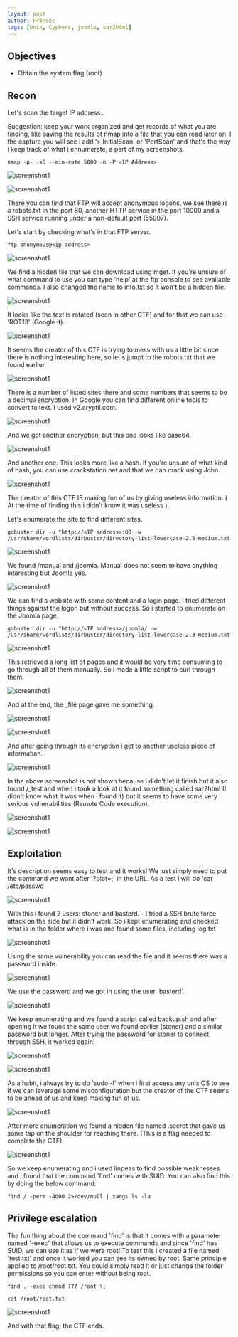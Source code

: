 ```yaml
---
layout: post
author: Fr4nSec
tags: [Unix, Cyphers, joomla, sar2html]
---
```


## Objectives

- Obtain the system flag (root)

## Recon

Let's scan the target IP address.. 

Suggestion: keep your work organized and get records of what you are finding, like saving the results of nmap into a file that you can read later on. I the capture you will see i add '> InitialScan' or 'PortScan' and that's the way i keep track of what i ennumerate, a part of my screenshots.

```
nmap -p- -sS --min-rate 5000 -n -P <IP Address>
```

![screenshot1](/images/Boiler/1.png)

![screenshot1](/images/Boiler/2.png)

There you can find that FTP will accept anonymous logons, we see there is a robots.txt in the port 80, another HTTP service in the port 10000 and a SSH service running under a non-default port (55007).

Let's start by checking what's in that FTP server.

```
ftp anonymous@<ip address>
```

![screenshot1](/images/Boiler/3.png)

We find a hidden file that we can download using mget. If you're unsure of what command to use you can type 'help' at the ftp console to see available commands. I also changed the name to info.txt so it won't be a hidden file.

![screenshot1](/images/Boiler/4.png)

It looks like the text is rotated (seen in other CTF) and for that we can use 'ROT13' (Google it).

![screenshot1](/images/Boiler/5.png)

It seems the creator of this CTF is trying to mess with us a little bit since there is nothing interesting here, so let's jumpt to the robots.txt that we found earlier.

![screenshot1](/images/Boiler/6.png)

There is a number of listed sites there and some numbers that seems to be a decimal encryption. In Google you can find different online tools to convert to text. I used v2.cryptii.com.

![screenshot1](/images/Boiler/7.png)

And we got another encryption, but this one looks like base64.

![screenshot1](/images/Boiler/8.png)

And another one. This looks more like a hash. If you're unsure of what kind of hash, you can use crackstation.net and that we can crack using John.

![screenshot1](/images/Boiler/9.png)

The creator of this CTF IS making fun of us by giving useless information. ( At the time of finding this i didn't know it was useless ).

Let's enumerate the site to find different sites.

```
gobuster dir -u "http://<IP address>:80 -w /usr/share/wordlists/dirbuster/directory-list-lowercase-2.3-medium.txt
```

![screenshot1](/images/Boiler/11.png)

We found /manual and /joomla. Manual does not seem to have anything interesting but Joomla yes.

![screenshot1](/images/Boiler/12.png)

We can find a website with some content and a login page. I tried different things against the logon but without success. So i started to enumerate on the Joomla page.

```
gobuster dir -u "http://<IP address>/joomla/ -w /usr/share/wordlists/dirbuster/directory-list-lowercase-2.3-medium.txt
```

![screenshot1](/images/Boiler/13.png)

This retrieved a long list of pages and it would be very time consuming to go through all of them manually. So i made a little script to curl through them.

![screenshot1](/images/Boiler/14.png)

And at the end, the _file page gave me something.

![screenshot1](/images/Boiler/15.png)

![screenshot1](/images/Boiler/16.png)

And after going through its encryption i get to another useless piece of information.

![screenshot1](/images/Boiler/17.png)

In the above screenshot is not shown because i didn't let it finish but it also found /_test and when i took a look at it found something called sar2html (I didn't know what it was when i found it) but it seems to have some very serious vulnerabilities (Remote Code execution).

![screenshot1](/images/Boiler/18.png)

![screenshot1](/images/Boiler/19.png)




## Exploitation

It's description seems easy to test and it works! We just simply need to put the command we want after '?plot=;' in the URL. As a test i will do 'cat /etc/passwd

![screenshot1](/images/Boiler/20.png)

With this i found 2 users: stoner and basterd. - I tried a SSH brute force attack on the side but it didn't work. So i kept enumerating and checked what is in the folder where i was and found some files, including log.txt

![screenshot1](/images/Boiler/21.png)

Using the same vulnerability you can read the file and it seems there was a password inside.

![screenshot1](/images/Boiler/22.png)

We use the password and we got in using the user 'basterd'.

![screenshot1](/images/Boiler/23.png)

We keep enumerating and we found a script called backup.sh and after opening it we found the same user we found earlier (stoner) and a similar password but longer. After trying the password for stoner to connect through SSH, it worked again!

![screenshot1](/images/Boiler/24.png)

![screenshot1](/images/Boiler/25.png)

As a habit, i always try to do 'sudo -l' when i first access any unix OS to see if we can leverage some misconfiguration but the creator of the CTF seems to be ahead of us and keep making fun of us.

![screenshot1](/images/Boiler/26.png)

After more enumeration we found a hidden file named .secret that gave us some tap on the shoulder for reaching there. (This is a flag needed to complete the CTF)

![screenshot1](/images/Boiler/27.png)

So we keep enumerating and i used linpeas to find possible weaknesses and i found that the command 'find' comes with SUID. You can also find this by doing the below command:

```
find / -perm -4000 2>/dev/null | xargs ls -la
```



## Privilege escalation

The fun thing about the command 'find' is that it comes with a parameter named '-exec' that allows us to execute commands and since 'find' has SUID, we can use it as if we were root!
To test this i created a file named 'test.txt' and once it worked you can see its owned by root. 
Same principle applied to /root/root.txt. You could simply read it or just change the folder permissions so you can enter without being root.

```
find . -exec chmod 777 /root \;

cat /root/root.txt
```

![screenshot1](/images/Boiler/31.png)

And with that flag, the CTF ends.
